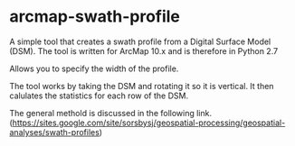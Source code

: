 # arcmap-swath-profile
A simple tool that creates a swath profile from a Digital Surface Model (DSM). 
The tool is written for ArcMap 10.x and is therefore in Python 2.7

Allows you to specify the width of the profile. 

The tool works by taking the DSM and rotating it so it is vertical. 
It then calulates the statistics for each row of the DSM. 

The general methold is discussed in the following link.
(https://sites.google.com/site/sorsbysj/geospatial-processing/geospatial-analyses/swath-profiles)
